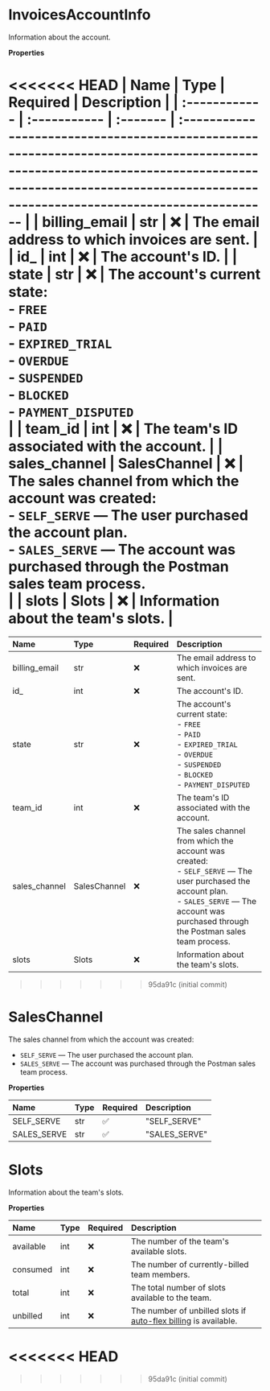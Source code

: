 # InvoicesAccountInfo

Information about the account.

**Properties**

<<<<<<< HEAD
| Name          | Type         | Required | Description                                                                                                                                                                                                  |
| :------------ | :----------- | :------- | :----------------------------------------------------------------------------------------------------------------------------------------------------------------------------------------------------------- |
| billing_email | str          | ❌       | The email address to which invoices are sent.                                                                                                                                                                |
| id\_          | int          | ❌       | The account's ID.                                                                                                                                                                                            |
| state         | str          | ❌       | The account's current state:<br/>- `FREE`<br/>- `PAID`<br/>- `EXPIRED_TRIAL`<br/>- `OVERDUE`<br/>- `SUSPENDED`<br/>- `BLOCKED`<br/>- `PAYMENT_DISPUTED`<br/>                                                 |
| team_id       | int          | ❌       | The team's ID associated with the account.                                                                                                                                                                   |
| sales_channel | SalesChannel | ❌       | The sales channel from which the account was created:<br/>- `SELF_SERVE` — The user purchased the account plan.<br/>- `SALES_SERVE` — The account was purchased through the Postman sales team process.<br/> |
| slots         | Slots        | ❌       | Information about the team's slots.                                                                                                                                                                          |
=======
| Name          | Type         | Required | Description                                                                                                                                                                                               |
| :------------ | :----------- | :------- | :-------------------------------------------------------------------------------------------------------------------------------------------------------------------------------------------------------- |
| billing_email | str          | ❌       | The email address to which invoices are sent.                                                                                                                                                             |
| id\_          | int          | ❌       | The account's ID.                                                                                                                                                                                         |
| state         | str          | ❌       | The account's current state:<br>- `FREE`<br>- `PAID`<br>- `EXPIRED_TRIAL`<br>- `OVERDUE`<br>- `SUSPENDED`<br>- `BLOCKED`<br>- `PAYMENT_DISPUTED`<br>                                                      |
| team_id       | int          | ❌       | The team's ID associated with the account.                                                                                                                                                                |
| sales_channel | SalesChannel | ❌       | The sales channel from which the account was created:<br>- `SELF_SERVE` — The user purchased the account plan.<br>- `SALES_SERVE` — The account was purchased through the Postman sales team process.<br> |
| slots         | Slots        | ❌       | Information about the team's slots.                                                                                                                                                                       |
>>>>>>> 95da91c (initial commit)

# SalesChannel

The sales channel from which the account was created:

- `SELF_SERVE` — The user purchased the account plan.
- `SALES_SERVE` — The account was purchased through the Postman sales team process.

**Properties**

| Name        | Type | Required | Description   |
| :---------- | :--- | :------- | :------------ |
| SELF_SERVE  | str  | ✅       | "SELF_SERVE"  |
| SALES_SERVE | str  | ✅       | "SALES_SERVE" |

# Slots

Information about the team's slots.

**Properties**

| Name      | Type | Required | Description                                                                                                       |
| :-------- | :--- | :------- | :---------------------------------------------------------------------------------------------------------------- |
| available | int  | ❌       | The number of the team's available slots.                                                                         |
| consumed  | int  | ❌       | The number of currently-billed team members.                                                                      |
| total     | int  | ❌       | The total number of slots available to the team.                                                                  |
| unbilled  | int  | ❌       | The number of unbilled slots if [auto-flex billing](https://learning.postman.com/auto-flex-policy/) is available. |
<<<<<<< HEAD
=======

<!-- This file was generated by liblab | https://liblab.com/ -->
>>>>>>> 95da91c (initial commit)
